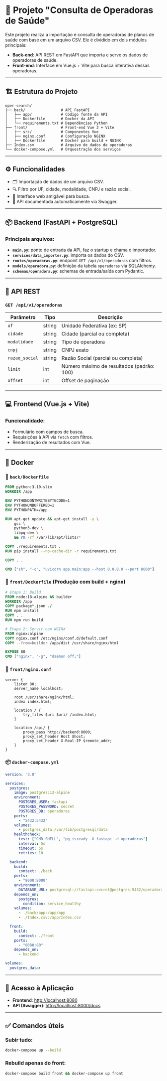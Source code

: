 # 📘 Projeto "Consulta de Operadoras de Saúde"

Este projeto realiza a importação e consulta de operadoras de planos de saúde com base em um arquivo CSV. Ele é dividido em dois módulos principais:

- **Back-end**: API REST em FastAPI que importa e serve os dados de operadoras de saúde.
- **Front-end**: Interface em Vue.js + Vite para busca interativa dessas operadoras.

---

## 🏗️ Estrutura do Projeto

```
oper-search/
├── back/                # API FastAPI
│   ├── app/             # Código fonte da API
│   ├── Dockerfile       # Docker da API
│   └── requirements.txt # Dependências Python
├── front/               # Front-end Vue 3 + Vite
│   ├── src/             # Componentes Vue
│   ├── nginx.conf       # Configuração NGINX
│   ├── Dockerfile       # Docker para build + NGINX
├── Index.csv            # Arquivo de dados de operadoras
└── docker-compose.yml   # Orquestração dos serviços
```

---

## ⚙️ Funcionalidades

- 🗂️ Importação de dados de um arquivo CSV.
- 🔍 Filtro por UF, cidade, modalidade, CNPJ e razão social.
- 🚀 Interface web amigável para busca.
- 🔧 API documentada automaticamente via Swagger.

---

## 📦 Backend (FastAPI + PostgreSQL)

### Principais arquivos:

- **`main.py`**: ponto de entrada da API, faz o startup e chama o importador.
- **`services/data_importer.py`**: importa os dados do CSV.
- **`routes/operadoras.py`**: endpoint `GET /api/v1/operadoras` com filtros.
- **`models/operadora.py`**: definição da tabela `operadoras` via SQLAlchemy.
- **`schemas/operadora.py`**: schemas de entrada/saída com Pydantic.

---

## 📡 API REST

### `GET /api/v1/operadoras`

| Parâmetro      | Tipo   | Descrição                                 |
|----------------|--------|-------------------------------------------|
| `uf`           | string | Unidade Federativa (ex: SP)               |
| `cidade`       | string | Cidade (parcial ou completa)              |
| `modalidade`   | string | Tipo de operadora                         |
| `cnpj`         | string | CNPJ exato                                |
| `razao_social` | string | Razão Social (parcial ou completa)        |
| `limit`        | int    | Número máximo de resultados (padrão: 100) |
| `offset`       | int    | Offset de paginação                       |

---

## 💻 Frontend (Vue.js + Vite)

### Funcionalidade:

- Formulário com campos de busca.
- Requisições à API via `fetch` com filtros.
- Renderização de resultados com Vue.

---

## 🐳 Docker

### 📁 `back/Dockerfile`

```dockerfile
FROM python:3.10-slim
WORKDIR /app

ENV PYTHONDONTWRITEBYTECODE=1
ENV PYTHONUNBUFFERED=1
ENV PYTHONPATH=/app

RUN apt-get update && apt-get install -y \
    gcc \
    python3-dev \
    libpq-dev \
    && rm -rf /var/lib/apt/lists/*

COPY ./requirements.txt .
RUN pip install --no-cache-dir -r requirements.txt

COPY . .

CMD ["sh", "-c", "uvicorn app.main:app --host 0.0.0.0 --port 8000"]
```

### 📁 `front/Dockerfile` (Produção com build + nginx)

```dockerfile
# Etapa 1: Build
FROM node:18-alpine AS builder
WORKDIR /app
COPY package*.json ./
RUN npm install
COPY . .
RUN npm run build

# Etapa 2: Servir com NGINX
FROM nginx:alpine
COPY nginx.conf /etc/nginx/conf.d/default.conf
COPY --from=builder /app/dist /usr/share/nginx/html

EXPOSE 80
CMD ["nginx", "-g", "daemon off;"]
```

### 📁 `front/nginx.conf`

```nginx
server {
    listen 80;
    server_name localhost;

    root /usr/share/nginx/html;
    index index.html;

    location / {
        try_files $uri $uri/ /index.html;
    }

    location /api/ {
        proxy_pass http://backend:8000;
        proxy_set_header Host $host;
        proxy_set_header X-Real-IP $remote_addr;
    }
}
```

### 📦 `docker-compose.yml`

```yaml
version: '3.8'

services:
  postgres:
    image: postgres:13-alpine
    environment:
      POSTGRES_USER: fastapi
      POSTGRES_PASSWORD: secret
      POSTGRES_DB: operadoras
    ports:
      - "5432:5432"
    volumes:
      - postgres_data:/var/lib/postgresql/data
    healthcheck:
      test: ["CMD-SHELL", "pg_isready -U fastapi -d operadoras"]
      interval: 5s
      timeout: 5s
      retries: 10

  backend:
    build:
      context: ./back
    ports:
      - "8000:8000"
    environment:
      DATABASE_URL: postgresql://fastapi:secret@postgres:5432/operadoras
    depends_on:
      postgres:
        condition: service_healthy
    volumes:
      - ./back/app:/app/app
      - ./Index.csv:/app/Index.csv

  front:
    build:
      context: ./front
    ports:
      - "8080:80"
    depends_on:
      - backend

volumes:
  postgres_data:
```

---

## 🚀 Acesso à Aplicação

- **Frontend**: [http://localhost:8080](http://localhost:8080)
- **API (Swagger)**: [http://localhost:8000/docs](http://localhost:8000/docs)

---

## ✅ Comandos úteis

### Subir tudo:

```bash
docker-compose up --build
```

### Rebuild apenas do front:

```bash
docker-compose build front && docker-compose up front
```